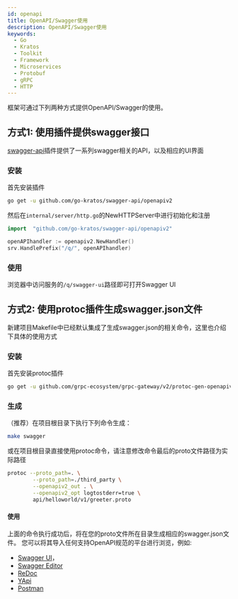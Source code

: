 ```yaml
---
id: openapi
title: OpenAPI/Swagger使用
description: OpenAPI/Swagger使用
keywords:
  - Go
  - Kratos
  - Toolkit
  - Framework
  - Microservices
  - Protobuf
  - gRPC
  - HTTP
---
```

框架可通过下列两种方式提供OpenAPI/Swagger的使用。

## 方式1: 使用插件提供swagger接口
[swagger-api](https://github.com/go-kratos/swagger-api)插件提供了一系列swagger相关的API，以及相应的UI界面

### 安装
首先安装插件
```bash
go get -u github.com/go-kratos/swagger-api/openapiv2
```

然后在`internal/server/http.go`的NewHTTPServer中进行初始化和注册
```go
import	"github.com/go-kratos/swagger-api/openapiv2"

openAPIhandler := openapiv2.NewHandler()
srv.HandlePrefix("/q/", openAPIhandler)
```
### 使用
浏览器中访问服务的`/q/swagger-ui`路径即可打开Swagger UI

## 方式2: 使用protoc插件生成swagger.json文件
新建项目Makefile中已经默认集成了生成swagger.json的相关命令，这里也介绍下具体的使用方式

### 安装
首先安装protoc插件
```bash
go get -u github.com/grpc-ecosystem/grpc-gateway/v2/protoc-gen-openapiv2
```

### 生成
（推荐）在项目根目录下执行下列命令生成：
```bash
make swagger
```

或在项目根目录直接使用protoc命令，请注意修改命令最后的proto文件路径为实际路径
```bash
protoc --proto_path=. \
        --proto_path=./third_party \
        --openapiv2_out . \
        --openapiv2_opt logtostderr=true \
        api/helloworld/v1/greeter.proto
```

#### 使用
上面的命令执行成功后，将在您的proto文件所在目录生成相应的swagger.json文件。
您可以将其导入任何支持OpenAPI规范的平台进行浏览，例如:
* [Swagger UI](https://github.com/swagger-api/swagger-ui)，
* [Swagger Editor](https://editor.swagger.io/)
* [ReDoc](https://github.com/Redocly/redoc)
* [YApi](https://github.com/YMFE/yapi)
* [Postman](https://www.postman.com/)